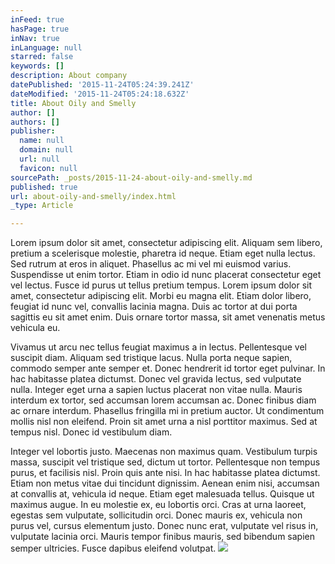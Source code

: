 ```yaml
---
inFeed: true
hasPage: true
inNav: true
inLanguage: null
starred: false
keywords: []
description: About company
datePublished: '2015-11-24T05:24:39.241Z'
dateModified: '2015-11-24T05:24:18.632Z'
title: About Oily and Smelly
author: []
authors: []
publisher:
  name: null
  domain: null
  url: null
  favicon: null
sourcePath: _posts/2015-11-24-about-oily-and-smelly.md
published: true
url: about-oily-and-smelly/index.html
_type: Article

---
```

Lorem ipsum dolor sit amet, consectetur adipiscing elit. Aliquam sem libero, pretium a scelerisque molestie, pharetra id neque. Etiam eget nulla lectus. Sed rutrum at eros in aliquet. Phasellus ac mi vel mi euismod varius. Suspendisse ut enim tortor. Etiam in odio id nunc placerat consectetur eget vel lectus. Fusce id purus ut tellus pretium tempus. Lorem ipsum dolor sit amet, consectetur adipiscing elit. Morbi eu magna elit. Etiam dolor libero, feugiat id nunc vel, convallis lacinia magna. Duis ac tortor at dui porta sagittis eu sit amet enim. Duis ornare tortor massa, sit amet venenatis metus vehicula eu.

Vivamus ut arcu nec tellus feugiat maximus a in lectus. Pellentesque vel suscipit diam. Aliquam sed tristique lacus. Nulla porta neque sapien, commodo semper ante semper et. Donec hendrerit id tortor eget pulvinar. In hac habitasse platea dictumst. Donec vel gravida lectus, sed vulputate nulla. Integer eget urna a sapien luctus placerat non vitae nulla. Mauris interdum ex tortor, sed accumsan lorem accumsan ac. Donec finibus diam ac ornare interdum. Phasellus fringilla mi in pretium auctor. Ut condimentum mollis nisl non eleifend. Proin sit amet urna a nisl porttitor maximus. Sed at tempus nisl. Donec id vestibulum diam.

Integer vel lobortis justo. Maecenas non maximus quam. Vestibulum turpis massa, suscipit vel tristique sed, dictum ut tortor. Pellentesque non tempus purus, et facilisis nisl. Proin quis ante nisi. In hac habitasse platea dictumst. Etiam non metus vitae dui tincidunt dignissim. Aenean enim nisi, accumsan at convallis at, vehicula id neque. Etiam eget malesuada tellus. Quisque ut maximus augue. In eu molestie ex, eu lobortis orci. Cras at urna laoreet, egestas sem vulputate, sollicitudin orci. Donec mauris ex, vehicula non purus vel, cursus elementum justo. Donec nunc erat, vulputate vel risus in, vulputate lacinia orci. Mauris tempor finibus mauris, sed bibendum sapien semper ultricies. Fusce dapibus eleifend volutpat.
![](https://the-grid-user-content.s3-us-west-2.amazonaws.com/8a8b997f-1e81-4da5-b387-e27b762aaaa7.jpg)